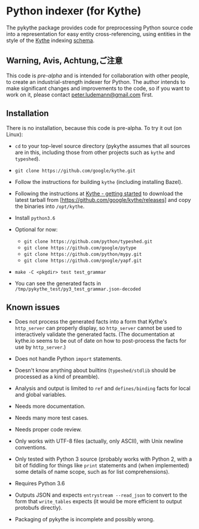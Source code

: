 # Python indexer (for Kythe)

The pykythe package provides code for preprocessing Python source code
into a representation for easy entity cross-referencing, using
entities in the style of the [Kythe](http://kythe.io) indexing
[schema](http://kythe.io/schema).

## Warning, Avis, Achtung,ご注意

This code is *pre-alpha* and is intended for collaboration with other
people, to create an industrial-strength indexer for Python. The
author intends to make significant changes and improvements to the
code, so if you want to work on it, please contact
<peter.ludemann@gmail.com> first.

## Installation

There is no installation, because this code is pre-alpha. To try it
out (on Linux):

* `cd` to your top-level source directory (pykythe assumes that all
  sources are in this, including those from other projects such as `kythe`
  and `typeshed`).

* `git clone https://github.com/google/kythe.git`

* Follow the instructions for building `kythe` (including installing Bazel).

* Following the instructions at
  [Kythe - getting started](https://github.com/google/kythe#getting-started )
  to download the latest tarball from
  [https://github.com/google/kythe/releases] and copy the binaries
  into `/opt/kythe`.

* Install `python3.6`

* Optional for now:

	* `git clone https://github.com/python/typeshed.git`
	* `git clone https://github.com/google/pytype`
	* `git clone https://github.com/python/mypy.git`
	* `git clone https://github.com/google/yapf.git`

* `make -C <pkgdir> test test_grammar`

* You can see the generated facts in `/tmp/pykythe_test/py3_test_grammar.json-decoded`

## Known issues

* Does not process the generated facts into a form that Kythe's `http_server`
  can properly display, so `http_server` cannot be used to interactively
  validate the generated facts. (The documentation at kythe.io seems to be
  out of date on how to post-process the facts for use by `http_server`.)

* Does not handle Python `import` statements.

* Doesn't know anything about builtins (`typeshed/stdlib` should be
  processed as a kind of preamble).

* Analysis and output is limited to `ref` and `defines/binding` facts
  for local and global variables.

* Needs more documentation.

* Needs many more test cases.

* Needs proper code review.

* Only works with UTF-8 files (actually, only ASCII), with Unix
  newline conventions.

* Only tested with Python 3 source (probably works with Python 2, with
  a bit of fiddling for things like `print` statements and (when
  implemented) some details of name scope, such as for list
  comprehensions).

* Requires Python 3.6

* Outputs JSON and expects `entrystream --read_json` to convert to the
  form that `write_tables` expects (it would be more efficient to
  output protobufs directly).
  
* Packaging of pykythe is incomplete and possibly wrong.
